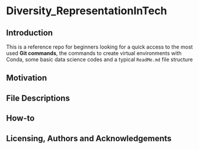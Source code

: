 # Diversity_RepresentationInTech

## Introduction
This is a reference repo for beginners looking for a quick access to the most used **Git commands**, the commands to create virtual environments with Conda, some basic data science codes and a typical `ReadMe.md` file structure

## Motivation 



## File Descriptions 




## How-to




## Licensing, Authors and Acknowledgements
